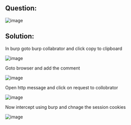 ## Question:

![image](https://github.com/Nifalnasar/Portswigger-Labs/assets/141356053/67164114-dfa3-4cce-9eb6-e2939e85159a)

## Solution:

In burp goto burp collabrator and click copy to clipboard

![image](https://github.com/Nifalnasar/Portswigger-Labs/assets/141356053/25188ecd-8574-470f-a64d-bd236c1e575e)

Goto browser and add the comment

![image](https://github.com/Nifalnasar/Portswigger-Labs/assets/141356053/3251d506-e127-4c2c-a044-37acecf9b0a9)

Open http message and click on request to collobrator

![image](https://github.com/Nifalnasar/Portswigger-Labs/assets/141356053/d9e503b7-abae-4c56-849e-63d380455e73)

Now intercept using burp and chnage the session cookies

![image](https://github.com/Nifalnasar/Portswigger-Labs/assets/141356053/9ae1215b-bb11-4bd4-a634-0f882f67c3d9)

